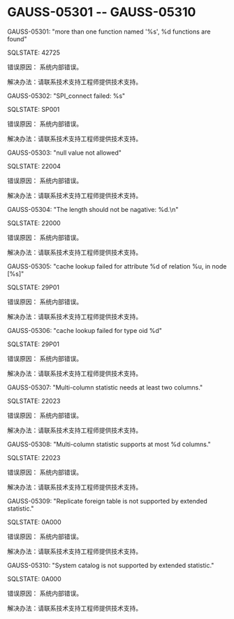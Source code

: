 # GAUSS-05301 -- GAUSS-05310

GAUSS-05301: "more than one function named '%s', %d functions are found"

SQLSTATE: 42725

错误原因： 系统内部错误。

解决办法：请联系技术支持工程师提供技术支持。

GAUSS-05302: "SPI\_connect failed: %s"

SQLSTATE: SP001

错误原因： 系统内部错误。

解决办法：请联系技术支持工程师提供技术支持。

GAUSS-05303: "null value not allowed"

SQLSTATE: 22004

错误原因： 系统内部错误。

解决办法：请联系技术支持工程师提供技术支持。

GAUSS-05304: "The length should not be nagative: %d.\\n"

SQLSTATE: 22000

错误原因： 系统内部错误。

解决办法：请联系技术支持工程师提供技术支持。

GAUSS-05305: "cache lookup failed for attribute %d of relation %u, in node \[%s\]"

SQLSTATE: 29P01

错误原因： 系统内部错误。

解决办法：请联系技术支持工程师提供技术支持。

GAUSS-05306: "cache lookup failed for type oid %d"

SQLSTATE: 29P01

错误原因： 系统内部错误。

解决办法：请联系技术支持工程师提供技术支持。

GAUSS-05307: "Multi-column statistic needs at least two columns."

SQLSTATE: 22023

错误原因： 系统内部错误。

解决办法：请联系技术支持工程师提供技术支持。

GAUSS-05308: "Multi-column statistic supports at most %d columns."

SQLSTATE: 22023

错误原因： 系统内部错误。

解决办法：请联系技术支持工程师提供技术支持。

GAUSS-05309: "Replicate foreign table is not supported by extended statistic."

SQLSTATE: 0A000

错误原因： 系统内部错误。

解决办法：请联系技术支持工程师提供技术支持。

GAUSS-05310: "System catalog is not supported by extended statistic."

SQLSTATE: 0A000

错误原因： 系统内部错误。

解决办法：请联系技术支持工程师提供技术支持。


